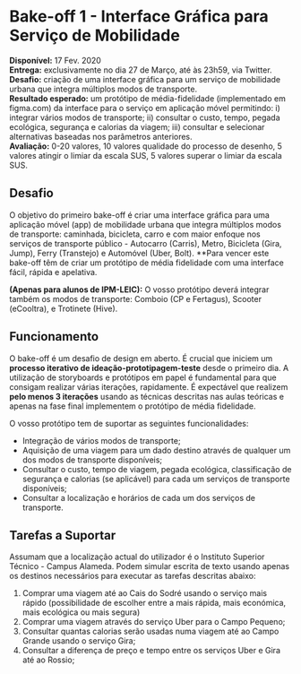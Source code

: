 # Bake-off 1 - Interface Gráfica para Serviço de Mobilidade
**Disponível:** 17 Fev. 2020  
**Entrega:** exclusivamente no dia 27 de Março, até às 23h59, via Twitter.  
**Desafio:** criação de uma interface gráfica para um serviço de mobilidade urbana que integra múltiplos modos de transporte.  
**Resultado esperado:** um protótipo de média-fidelidade (implementado em figma.com) da interface para o serviço em aplicação móvel permitindo: i) integrar vários modos de transporte; ii) consultar o custo, tempo, pegada ecológica, segurança e calorias da viagem; iii) consultar e selecionar alternativas baseadas nos parâmetros anteriores.  
**Avaliação:** 0-20 valores, 10 valores qualidade do processo de desenho, 5 valores atingir o limiar da escala SUS, 5 valores superar o limiar da escala SUS.  

## Desafio
O objetivo do primeiro bake-off é criar uma interface gráfica para uma aplicação móvel (app) de mobilidade urbana que integra múltiplos modos de transporte: caminhada, bicicleta, carro e com maior enfoque nos serviços de transporte público - Autocarro (Carris), Metro, Bicicleta (Gira, Jump), Ferry (Transtejo) e Automóvel (Uber, Bolt). **Para vencer este bake-off têm de criar um protótipo de média fidelidade com uma interface fácil, rápida e apelativa.

**(Apenas para alunos de IPM-LEIC):** O vosso protótipo deverá integrar também os modos de transporte: Comboio (CP e Fertagus), Scooter (eCooltra), e Trotinete (Hive).

## Funcionamento
O bake-off é um desafio de design em aberto. É crucial que iniciem um **processo iterativo de ideação-prototipagem-teste** desde o primeiro dia. A utilização de storyboards e protótipos em papel é fundamental para que consigam realizar várias iterações, rapidamente. É expectável que realizem **pelo menos 3 iterações** usando as técnicas descritas nas aulas teóricas e apenas na fase final implementem o protótipo de média fidelidade. 

O vosso protótipo tem de suportar as seguintes funcionalidades:
- Integração de vários modos de transporte;
- Aquisição de uma viagem para um dado destino através de qualquer um dos modos de transporte disponíveis;
- Consultar o custo, tempo de viagem, pegada ecológica, classificação de segurança e calorias (se aplicável) para cada um serviços de transporte disponíveis;
- Consultar a localização e horários de cada um dos serviços de transporte.

## Tarefas a Suportar
Assumam que a localização actual do utilizador é o Instituto Superior Técnico - Campus Alameda. Podem simular escrita de texto usando apenas os destinos necessários para executar as tarefas descritas abaixo:

1. Comprar uma viagem até ao Cais do Sodré usando o serviço mais rápido (possibilidade de escolher entre a mais rápida, mais económica, mais ecológica ou mais segura)
2. Comprar uma viagem através do serviço Uber para o Campo Pequeno;
3. Consultar quantas calorias serão usadas numa viagem até ao Campo Grande usando o serviço Gira;
4. Consultar a diferença de preço e tempo entre os serviços Uber e Gira até ao Rossio;
